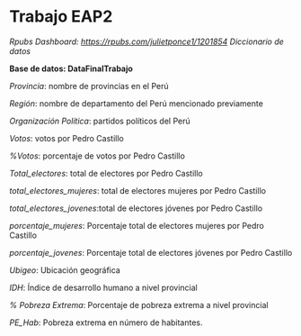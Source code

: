 # Trabajo EAP2

_Rpubs Dashboard: https://rpubs.com/julietponce1/1201854_
_Diccionario de datos_

**Base de datos: DataFinalTrabajo** 

_Provincia_: nombre de provincias en el Perú

_Región_: nombre de departamento del Perú mencionado previamente 

_Organización Política_: partidos políticos del Perú

_Votos_: votos por Pedro Castillo 

_%Votos_: porcentaje de votos por Pedro Castillo

_Total_electores_: total de electores por Pedro Castillo 

_total_electores_mujeres_: total de electores mujeres por Pedro Castillo

_total_electores_jovenes_:total de electores jóvenes por Pedro Castillo

_porcentaje_mujeres_: Porcentaje total de electores mujeres por Pedro Castillo

_porcentaje_jovenes_: Porcentaje total de electores jóvenes por Pedro Castillo

_Ubigeo_: Ubicación geográfica

_IDH_: Índice de desarrollo humano a nivel provincial 

_% Pobreza Extrema_: Porcentaje de pobreza extrema a nivel provincial

_PE_Hab_: Pobreza extrema en número de habitantes.
